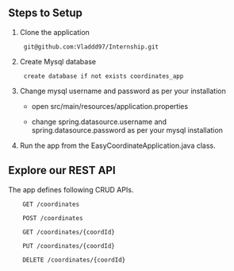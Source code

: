 ## Steps to Setup

1. Clone the application

        git@github.com:Vladdd97/Internship.git

2. Create Mysql database

        create database if not exists coordinates_app

3. Change mysql username and password as per your installation

    - open src/main/resources/application.properties

    - change spring.datasource.username and spring.datasource.password as per your mysql installation

4. Run the app from the EasyCoordinateApplication.java class.   


##  Explore our REST API

The app defines following CRUD APIs.

        GET /coordinates
        
        POST /coordinates
        
        GET /coordinates/{coordId}
        
        PUT /coordinates/{coordId}
        
        DELETE /coordinates/{coordId}

